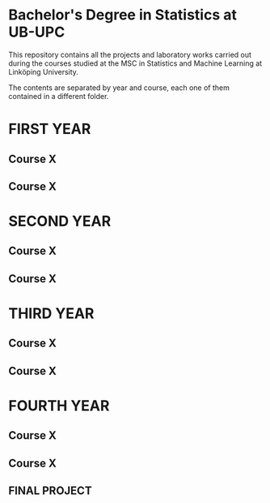 # Bachelor's Degree in Statistics at UB-UPC

This repository contains all the projects and laboratory works carried out during the courses studied at the MSC in Statistics and Machine Learning at Linköping University.

The contents are separated by year and course, each one of them contained in a different folder.

# FIRST YEAR

## Course X
## Course X


# SECOND YEAR

## Course X
## Course X

# THIRD YEAR

## Course X
## Course X

# FOURTH YEAR

## Course X
## Course X

## FINAL PROJECT
